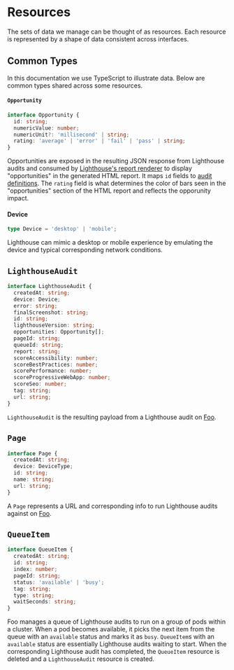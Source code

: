 # Resources

The sets of data we manage can be thought of as resources. Each resource is represented by a shape of data consistent across interfaces.

## Common Types

In this documentation we use TypeScript to illustrate data. Below are common types shared across some resources.

#### `Opportunity`

```typescript
interface Opportunity {
  id: string;
  numericValue: number;
  numericUnit?: 'millisecond' | string;
  rating: 'average' | 'error' | 'fail' | 'pass' | string;
}
```

Opportunities are exposed in the resulting JSON response from Lighthouse audits and consumed by [Lighthouse's report renderer](https://github.com/GoogleChrome/lighthouse/blob/master/lighthouse-core/report/html/renderer/performance-category-renderer.js) to display "opportunities" in the generated HTML report. It maps `id` fields to [audit definitions](https://github.com/GoogleChrome/lighthouse/tree/master/lighthouse-core/audits). The `rating` field is what determines the color of bars seen in the "opportunities" section of the HTML report and reflects the opporunity impact.

#### Device

```typescript
type Device = 'desktop' | 'mobile';
```

Lighthouse can mimic a desktop or mobile experience by emulating the device and typical corresponding network conditions.

## `LighthouseAudit`

```typescript
interface LighthouseAudit {
  createdAt: string;
  device: Device;
  error: string;
  finalScreenshot: string;
  id: string;
  lighthouseVersion: string;
  opportunities: Opportunity[];
  pageId: string;
  queueId: string;
  report: string;
  scoreAccessibility: number;
  scoreBestPractices: number;
  scorePerformance: number;
  scoreProgressiveWebApp: number;
  scoreSeo: number;
  tag: string;
  url: string;
}
```

`LighthouseAudit` is the resulting payload from a Lighthouse audit on [Foo](https://www.foo.software).

## `Page`

```typescript
interface Page {
  createdAt: string;
  device: DeviceType;
  id: string;
  name: string;
  url: string;
}
```

A `Page` represents a URL and corresponding info to run Lighthouse audits against on [Foo](https://www.foo.software).

## `QueueItem`

```typescript
interface QueueItem {
  createdAt: string;
  id: string;
  index: number;
  pageId: string;
  status: 'available' | 'busy';
  tag: string;
  type: string;
  waitSeconds: string;
}
```

Foo manages a queue of Lighthouse audits to run on a group of pods within a cluster. When a pod becomes available, it picks the next item from the queue with an `available` status and marks it as `busy`. `QueueItem`s with an `available` status are essentially Lighthouse audits waiting to start. When the corresponding Lighthouse audit has completed, the `QueueItem` resource is deleted and a `LighthouseAudit` resource is created.
